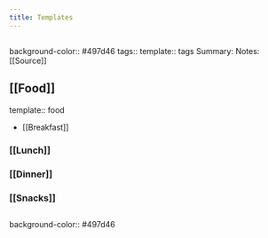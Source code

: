 ```yaml
---
title: Templates
---
```


## 
background-color:: #497d46
tags:: 
template:: tags
Summary:
Notes:
[[Source]]
## [[Food]]
template:: food
- [[Breakfast]]
### [[Lunch]]
####
### [[Dinner]]
####
### [[Snacks]]
####
## 
background-color:: #497d46